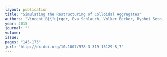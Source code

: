```yaml
---
layout: publication
title: "Simulating the Restructuring of Colloidal Aggregates"
authors: "Vincent B{\"u}rger, Eva Schlauch, Volker Becker, Ryohei Seto, Marek Behr, Heiko Briesen"
year: 2015
journal: ""
volume: 
issue: 
pages: "145-173"
jurl: "http://dx.doi.org/10.1007/978-3-319-15129-8_7"
---
```

